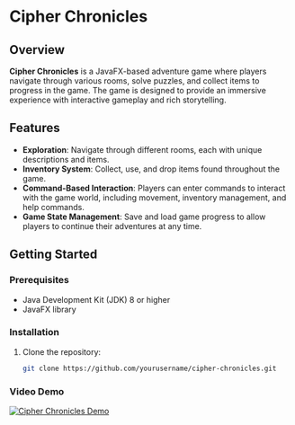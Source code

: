 # Cipher Chronicles

## Overview

**Cipher Chronicles** is a JavaFX-based adventure game where players navigate through various rooms, solve puzzles, and collect items to progress in the game. The game is designed to provide an immersive experience with interactive gameplay and rich storytelling.

## Features

- **Exploration**: Navigate through different rooms, each with unique descriptions and items.
- **Inventory System**: Collect, use, and drop items found throughout the game.
- **Command-Based Interaction**: Players can enter commands to interact with the game world, including movement, inventory management, and help commands.
- **Game State Management**: Save and load game progress to allow players to continue their adventures at any time.

## Getting Started

### Prerequisites

- Java Development Kit (JDK) 8 or higher
- JavaFX library

### Installation

1. Clone the repository:

   ```bash
   git clone https://github.com/yourusername/cipher-chronicles.git

### Video Demo
[![Cipher Chronicles Demo](https://img.youtube.com/vi/sNbbMTXhpOA/0.jpg)](https://www.youtube.com/watch?v=sNbbMTXhpOA)
